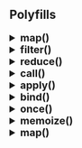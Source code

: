 ## Polyfills

<details >
 <summary style="font-size: large; font-weight: bold">map()</summary>

```js
// arr.map((num, i, arr) => {})
Array.prototype.myMap = function(cb) {
    let temp = [];
    
    for(let i = 0; i < this.length; i++){
        temp.push(cb(this[i], i, this));
    }
    
    return temp;
}
```

Inside the loop, we call the callback function with three arguments:
- `this[i]`: The current element of the array.
- `i`: The index of the current element.
- `this`: The original array (useful for methods that need context).

Usage
```js
const nums = [1,2,3,4];

const multiplyThree = nums.myMap((num, i, arr) => {
    return num * 3;
})

console.log(multiplyThree);
```


In TypeScript

```ts
Array.prototype.map<T, U>(callback: (value: T, index: number, array: T[]) => U): U[] {
    const newArray: U[] = [];
    for (let i = 0; i < this.length; i++) {
      newArray.push(callback(this[i], i, this));
    }
    return newArray;
  }
```
</details>

<details >
 <summary style="font-size: large; font-weight: bold">filter()</summary>

```js
Array.prototype.myFilter = function(cb) {
    let temp = [];
    for(let i = 0; i < this.length; i++){
        if(cb(this[i], i, this)){
            temp.push(this[i]);
        }
    }
    
    return temp;
}
```
</details>

<details >
 <summary style="font-size: large; font-weight: bold">reduce()</summary>

```js
// arr.reduce((accumulator, curr, i, arr) => {}, initialValue)
Array.prototype.myReduce = function(cb, initialValue){
    var accumulator = initialValue;
    
    for(let i = 0; i < this.length; i++){
        //checking accumulator first is important because
        //if we don't have initialValue, accumulator will be undefined
        accumulator = accumulator ? cb(accumulator, this[i], i, this) : this[i];
    }
    
    return accumulator;
}
```
</details>

<details >
 <summary style="font-size: large; font-weight: bold">call()</summary>

```js
Function.prototype.myCall = function (context = {}, ...args){
    if(typeof this !== 'function'){
        throw new TypeError('Its not callable');
    }
    
    context.fn = this;
    context.fn(...args);
}
```
</details>

<details >
 <summary style="font-size: large; font-weight: bold">apply()</summary>

```js
Function.prototype.myApply = function (context = {}, args=[]){
    if(typeof this !== 'function'){
        throw new TypeError('Its not callable');
    }
    
    if(!Array.isArray(args)){
        throw new TypeError('Its not an array');
    }
    
    context.fn = this;
    context.fn(...args);
}
```
</details>

<details >
 <summary style="font-size: large; font-weight: bold">bind()</summary>

```js
Function.prototype.myBind = function(context = {}, ...args){
    if(typeof this !== 'function'){
        throw new TypeError(this + 'cannot be bound as its not callable');
    }
    
    context.fn = this;
    return function(...newArgs){
        return context.fn(...args, ...newArgs);
    }
}
```
</details>

<details >
 <summary style="font-size: large; font-weight: bold">once()</summary>

```js
function once(func, context){
    let ran;
    
    return function() {
        if(func) {
            ran = func.apply(context || this, arguments);
            func = null;
        }
        
        return ran;
    };
}
```

Usage
```js
const hello = once((a,b) => console.log("hello", a, b));

hello(1,2);
hello(2,3);
```
</details>

<details >
 <summary style="font-size: large; font-weight: bold">memoize()</summary>

```js
function myMemoize(fn, context){
    const res = {};
    
    return function (...args){
       var argsCache = JSON.stringify(args);
       if(!res[argsCache]){
           res[argsCache] = fn.call(context || this, ...args);
       }
       return res[argsCache];
    }
}
```

Usage
```js
const clumsyProduct = (num1, num2) => {
    for(let i = 1; i <= 10000000; i++){}
    
    return num1 * num2;
}

const memoizedClumzyProduct = myMemioze(clumsyProduct);

console.log(memoizedClumzyProduct(2, 3));
console.log(memoizedClumzyProduct(2, 3));
```
</details>

<details >
 <summary style="font-size: large; font-weight: bold">map()</summary>
</details>
